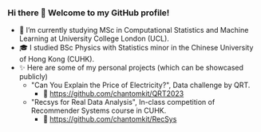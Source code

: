 ### Hi there 👋 Welcome to my GitHub profile!

- 🌱 I’m currently studying MSc in Computational Statistics and Machine Learning at University College London (UCL).
- 🎓 I studied BSc Physics with Statistics minor in the Chinese University of Hong Kong (CUHK).
- ✨ Here are some of my personal projects (which can be showcased publicly)
  - "Can You Explain the Price of Electricity?", Data challenge by QRT.
    - 🔗 https://github.com/chantomkit/QRT2023
  - "Recsys for Real Data Analysis", In-class competition of Recommender Systems course in CUHK.
    - 🔗 https://github.com/chantomkit/RecSys

<!--
**chantomkit/chantomkit** is a ✨ _special_ ✨ repository because its `README.md` (this file) appears on your GitHub profile.

Here are some ideas to get you started:

- 🔭 I’m currently working on ...
- 🌱 I’m currently learning ...
- 👯 I’m looking to collaborate on ...
- 🤔 I’m looking for help with ...
- 💬 Ask me about ...
- 📫 How to reach me: ...
- 😄 Pronouns: ...
- ⚡ Fun fact: ...
-->
